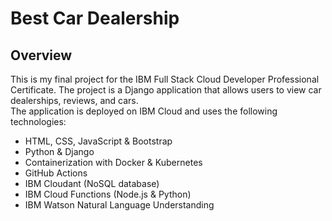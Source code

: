 # Best Car Dealership

## Overview
This is my final project for the IBM Full Stack Cloud Developer Professional Certificate. The project is a Django application that allows users to view car dealerships, reviews, and cars.  
The application is deployed on IBM Cloud and uses the following technologies:
- HTML, CSS, JavaScript & Bootstrap
- Python & Django
- Containerization with Docker & Kubernetes
- GitHub Actions
- IBM Cloudant (NoSQL database)
- IBM Cloud Functions (Node.js & Python)
- IBM Watson Natural Language Understanding